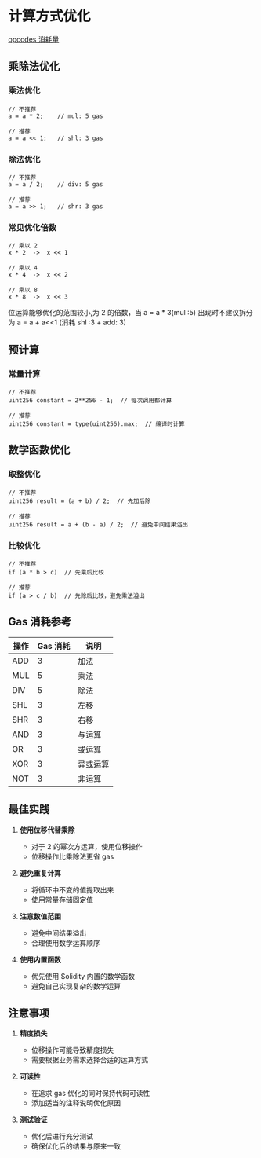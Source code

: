 # 计算方式优化

[opcodes 消耗量](https://www.evm.codes/)

## 乘除法优化

### 乘法优化

```solidity
// 不推荐
a = a * 2;    // mul: 5 gas

// 推荐
a = a << 1;   // shl: 3 gas
```

### 除法优化

```solidity
// 不推荐
a = a / 2;    // div: 5 gas

// 推荐
a = a >> 1;   // shr: 3 gas
```

### 常见优化倍数

```solidity
// 乘以 2
x * 2  ->  x << 1

// 乘以 4
x * 4  ->  x << 2

// 乘以 8
x * 8  ->  x << 3

```

位运算能够优化的范围较小,为 2 的倍数，当 a = a \* 3(mul :5) 出现时不建议拆分为 a = a + a<<1 (消耗 shl :3 + add: 3)

## 预计算

### 常量计算

```solidity
// 不推荐
uint256 constant = 2**256 - 1;  // 每次调用都计算

// 推荐
uint256 constant = type(uint256).max;  // 编译时计算
```

## 数学函数优化

### 取整优化

```solidity
// 不推荐
uint256 result = (a + b) / 2;  // 先加后除

// 推荐
uint256 result = a + (b - a) / 2;  // 避免中间结果溢出
```

### 比较优化

```solidity
// 不推荐
if (a * b > c)  // 先乘后比较

// 推荐
if (a > c / b)  // 先除后比较，避免乘法溢出
```

## Gas 消耗参考

| 操作 | Gas 消耗 | 说明     |
| ---- | -------- | -------- |
| ADD  | 3        | 加法     |
| MUL  | 5        | 乘法     |
| DIV  | 5        | 除法     |
| SHL  | 3        | 左移     |
| SHR  | 3        | 右移     |
| AND  | 3        | 与运算   |
| OR   | 3        | 或运算   |
| XOR  | 3        | 异或运算 |
| NOT  | 3        | 非运算   |

## 最佳实践

1. **使用位移代替乘除**

   - 对于 2 的幂次方运算，使用位移操作
   - 位移操作比乘除法更省 gas

2. **避免重复计算**

   - 将循环中不变的值提取出来
   - 使用常量存储固定值

3. **注意数值范围**

   - 避免中间结果溢出
   - 合理使用数学运算顺序

4. **使用内置函数**
   - 优先使用 Solidity 内置的数学函数
   - 避免自己实现复杂的数学运算

## 注意事项

1. **精度损失**

   - 位移操作可能导致精度损失
   - 需要根据业务需求选择合适的运算方式

2. **可读性**

   - 在追求 gas 优化的同时保持代码可读性
   - 添加适当的注释说明优化原因

3. **测试验证**
   - 优化后进行充分测试
   - 确保优化后的结果与原来一致
